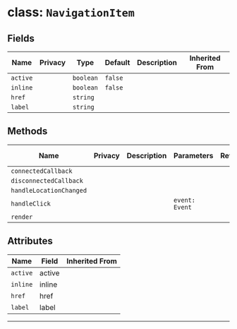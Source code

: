 # class: `NavigationItem`

## Fields

| Name     | Privacy | Type      | Default | Description | Inherited From |
| -------- | ------- | --------- | ------- | ----------- | -------------- |
| `active` |         | `boolean` | `false` |             |                |
| `inline` |         | `boolean` | `false` |             |                |
| `href`   |         | `string`  |         |             |                |
| `label`  |         | `string`  |         |             |                |

## Methods

| Name                    | Privacy | Description | Parameters     | Return | Inherited From |
| ----------------------- | ------- | ----------- | -------------- | ------ | -------------- |
| `connectedCallback`     |         |             |                |        |                |
| `disconnectedCallback`  |         |             |                |        |                |
| `handleLocationChanged` |         |             |                |        |                |
| `handleClick`           |         |             | `event: Event` |        |                |
| `render`                |         |             |                |        |                |

## Attributes

| Name     | Field  | Inherited From |
| -------- | ------ | -------------- |
| `active` | active |                |
| `inline` | inline |                |
| `href`   | href   |                |
| `label`  | label  |                |

<hr/>
